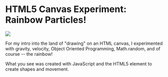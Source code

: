 # HTML5 Canvas Experiment: Rainbow Particles!

<img src="https://media.giphy.com/media/xUPGchFcRi7MBhLhOE/giphy.gif">

For my intro into the land of "drawing" on an HTML canvas, I experimented with gravity, velocity, Object Oriented Programming, Math.random, and of course -- the rainbow!

What you see was created with JavaScript and the HTML5 <canvas> element to create shapes and movement.

